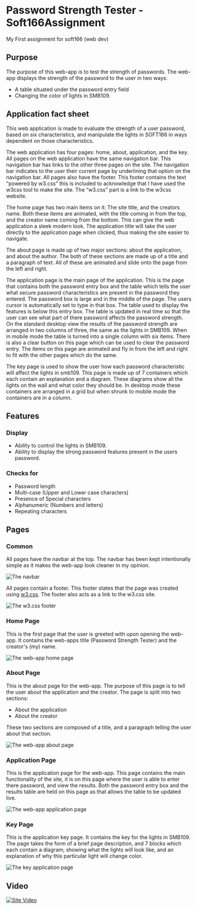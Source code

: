 # Password Strength Tester - Soft166Assignment
My First assignment for soft166 (web dev)

## Purpose
The purpose of this web-app is to test the strength of passwords. The web-app displays the strength of the password to the user in two ways:
- A table situated under the password entry field
- Changing the color of lights in SMB109.

## Application fact sheet

This web application is made to evaluate the strength of a user password, based on six characteristics, and manipulate the lights in SOFT166 in ways dependent on those characteristics.

The web application has four pages: home, about, application, and the key. All pages on the web application have the same navigation bar. This navigation bar has links to the other three pages on the site. The navigation bar indicates to the user their current page by underlining that option on the navigation bar.  All pages also have the footer. This footer contains the text “powered by w3.css” this is included to acknowledge that I have used the w3css tool to make the site. The “w3.css” part is a link to the w3css website.

The home page has two main items on it: The site title, and the creators name. Both these items are animated, with the title coming in from the top, and the creator name coming from the bottom. This can give the web application a sleek modern look. The application title will take the user directly to the application page when clicked, thus making the site easier to navigate. 

The about page is made up of two major sections: about the application, and about the author. The both of these sections are made up of a title and a paragraph of text. All of these are animated and slide onto the page from the left and right.

The application page is the main page of the application. This is the page that contains both the password entry box and the table which tells the user what secure password characteristics are present in the password they entered. The password box is large and in the middle of the page. The users cursor is automatically set to type in that box. The table used to display the features is below this entry box. The table is updated in real time so that the user can see what part of there password affects the password strength.  On the standard desktop view the results of the password strength are arranged in two columns of three, the same as the lights in SMB109. When in mobile mode the table is turned into a single column with six items. There is also a clear button on this page which can be used to clear the password entry. The items on this page are animated and fly in from the left and right to fit with the other pages which do the same.

The key page is used to show the user how each password characteristic will affect the lights in smb109. This page is made up of 7 containers which each contain an explanation and a diagram. These diagrams show all the lights on the wall and what color they should be. In desktop mode these containers are arranged in a grid but when shrunk to mobile mode the containers are in a column.


## Features

### Display
- Ability to control the lights in SMB109.
- Ability to display the strong password features present in the users password.

### Checks for
- Password length
- Multi-case (Upper and Lower case characters)
- Presence of Special characters
- Alphanumeric (Numbers and letters)
- Repeating characters

## Pages

### Common

All pages have the navbar at the top. The navbar has been kept intentionally simple as it makes the web-app look cleaner in my opinion.

![The navbar](https://github.com/Jasper-27/Soft166Assignment/blob/master/screenshots/navbar.png "Navbar")

All pages contain a footer. This footer states that the page was created using [w3.css](https://www.w3schools.com/w3css/). The footer also acts as a link to the w3.css site.

![The w3.css footer](https://github.com/Jasper-27/Soft166Assignment/blob/master/screenshots/footer.png "Footer")

### Home Page

This is the first page that the user is greeted with upon opening the web-app. It contains the web-apps title (Password Strength Tester) and the creator's (my) name.

![The web-app home page](https://github.com/Jasper-27/Soft166Assignment/blob/master/screenshots/homePage.png "Home Page")

### About Page

This is the about page for the web-app. The purpose of this page is to tell the user about the application and the creator. The page is split into two sections:

- About the application
- About the creator

These two sections are composed of a title, and a paragraph telling the user about that section.

![The web-app about page](https://github.com/Jasper-27/Soft166Assignment/blob/master/screenshots/aboutPage.png "About Page")

### Application Page

This is the application page for the web-app. This page contains the main functionality of the site, it is on this page where the user is able to enter there password, and view the results. Both the password entry box and the results table are held on this page as that allows the table to be updated live.

![The web-app application page](https://github.com/Jasper-27/Soft166Assignment/blob/master/screenshots/passwordPage2.png "Application Page")

### Key Page

This is the application key page. It contains the key for the lights in SMB109. The page takes the form of a brief page description, and 7 blocks which each contain a diagram; showing what the lights will look like, and an explanation of why this particular light will change color.

![The key application page](https://github.com/Jasper-27/Soft166Assignment/blob/master/screenshots/keyPage.png "Key Page")


## Video

[![Site Video](http://img.youtube.com/vi/RxzDLjRWgbs/0.jpg)](http://www.youtube.com/watch?v=RxzDLjRWgbs)
